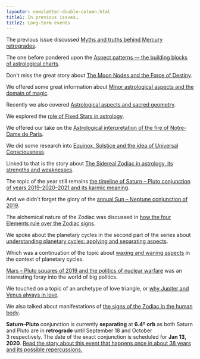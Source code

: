 ```yaml
---
layouter: newsletter-double-column.html
title1: In previous issues…
title2: Long-term events
---
```


The previous issue discussed [Myths and truths behind Mercury retrogrades](/newsletters/2019-07-16-astrology-today-issue-017.html).

The one before pondered upon the [Aspect patterns — the building blocks of astrological charts](/newsletters/2019-07-01-astrology-today-issue-016.html).

Don't miss the great story about [The Moon Nodes and the Force of Destiny](/newsletters/2019-06-16-astrology-today-issue-015.html).

We offered some great information about [Minor astrological aspects and the domain of magic](/newsletters/2019-05-31-astrology-today-issue-014.html).

Recently we also covered [Astrological aspects and sacred geometry](/newsletters/2019-05-17-astrology-today-issue-013.html).

We explored the [role of Fixed Stars in astrology](/newsletters/2019-05-04-astrology-today-issue-012.html).

We offered our take on the [Astrological interpretation of the fire of Notre-Dame de Paris](/newsletters/2019-04-18-astrology-today-issue-011.html).

We did some research into [Equinox, Solstice and the idea of Universal Consciousness](/newsletters/2019-04-05-astrology-today-issue-010.html).

Linked to that is the story about [The Sidereal Zodiac in astrology, its strengths and weaknesses](/newsletters/2019-03-24-astrology-today-issue-009.html).

The topic of the year still remains [the timeline of Saturn – Pluto conjunction of years 2019–2020–2021 and its karmic meaning](/newsletters/2019-03-14-astrology-today-issue-008.html).

And we didn't forget the glory of the [annual Sun – Neptune conjunction of 2019](http://localhost:4000/newsletters/2019-03-04-astrology-today-issue-007.html).

The alchemical nature of the Zodiac was discussed in [how the four Elements rule over the Zodiac signs](/newsletters/2019-02-27-astrology-today-issue-006.html).

We spoke about the planetary cycles in the second part of the series about [understanding planetary cycles: applying and separating aspects](/newsletters/2019-02-19-astrology-today-issue-005.html).

Which was a continuation of the topic about [waxing and waning aspects](/newsletters/2019-02-12-astrology-today-issue-004.html) in the context of planetary cycles.

[Mars – Pluto squares of 2019 and the politics of nuclear warfare](/newsletters/2019-02-05-astrology-today-issue-003.html) was an interesting foray into the world of big politics.

We touched on a topic of an archetype of love triangle, or [why Jupiter and Venus always in love](/newsletters/2019-01-29-astrology-today-issue-002.html).

We also talked about manifestations of [the signs of the Zodiac in the human body](/newsletters/2019-01-21-astrology-today-issue-001.html).

<!-- COLUMN -->

**Saturn–Pluto** conjunction is currently **separating** at **6.4º orb** as both Saturn and Pluto are in **retrograde** until September 18 and October 3 respectively. The date of the exact conjunction is scheduled for **Jan 13, 2020**. [Read the story about this event that happens once in about 38 years and its possible repercussions.](/posts/astrology/event/2018/12/22/saturn-pluto-conjunction-year-2019.html)